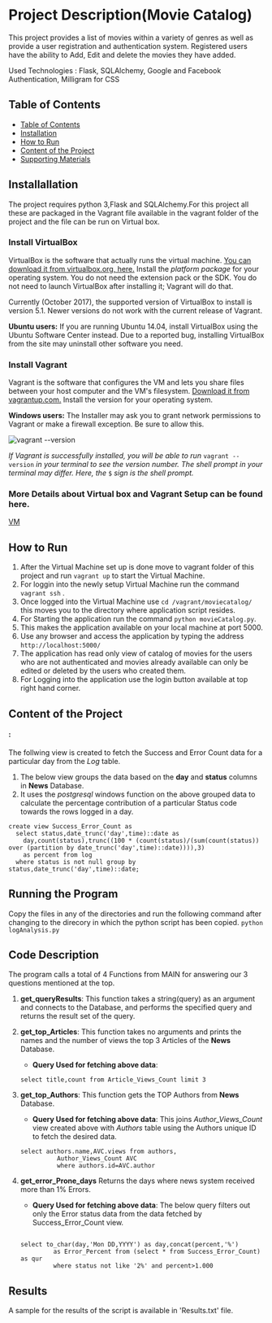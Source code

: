# Project Description(Movie Catalog)
This project provides a list of movies within a variety of genres as well as provide a user registration and authentication system. Registered users have the ability to Add, Edit and delete the movies they have added.

Used Technologies : Flask, SQLAlchemy, Google and Facebook Authentication, Milligram for CSS

## Table of Contents

- [Table of Contents](#table-of-contents)
- [Installation](#installation)
- [How to Run](#how-to-run)
- [Content of the Project](#content)
- [Supporting Materials](#supporting-materials)

## Installallation
The project requires python 3,Flask and SQLAlchemy.For this project all these are packaged in the Vagrant file available in the vagrant folder of the project and the file can be run on Virtual box.

### Install VirtualBox

VirtualBox is the software that actually runs the virtual machine. [You can download it from virtualbox.org, here.](https://www.virtualbox.org/wiki/Download_Old_Builds_5_1) Install the _platform package_ for your operating system. You do not need the extension pack or the SDK. You do not need to launch VirtualBox after installing it; Vagrant will do that.

Currently (October 2017), the supported version of VirtualBox to install is version 5.1. Newer versions do not work with the current release of Vagrant.

**Ubuntu users:** If you are running Ubuntu 14.04, install VirtualBox using the Ubuntu Software Center instead. Due to a reported bug, installing VirtualBox from the site may uninstall other software you need.

### Install Vagrant

Vagrant is the software that configures the VM and lets you share files between your host computer and the VM's filesystem. [Download it from vagrantup.com.](https://www.vagrantup.com/downloads.html) Install the version for your operating system.

**Windows users:** The Installer may ask you to grant network permissions to Vagrant or make a firewall exception. Be sure to allow this.

![vagrant --version](https://d17h27t6h515a5.cloudfront.net/topher/2016/December/584881ee_screen-shot-2016-12-07-at-13.40.43/screen-shot-2016-12-07-at-13.40.43.png)

_If Vagrant is successfully installed, you will be able to run_ `vagrant --version`
_in your terminal to see the version number._
_The shell prompt in your terminal may differ. Here, the_ `$` _sign is the shell prompt._

### More Details about Virtual box and Vagrant Setup can be found here.
[VM](https://github.com/udacity/fullstack-nanodegree-vm/blob/master/README.md)


## How to Run
1. After the Virtual Machine set up is done move to vagrant folder of this project and run `vagrant up` to start the Virtual Machine.
2. For loggin into the newly setup Virtual Machine run the command  `vagrant ssh` .
3. Once logged into the Virtual Machine use `cd /vagrant/moviecatalog/` this moves you to the directory where application script resides.
4. For Starting the application run the command `python movieCatalog.py`.
5. This makes the application available on your local machine at port 5000.
6. Use any browser and access the application by typing the address `http://localhost:5000/`
7. The application has read only view of catalog of movies for the users who are not authenticated and movies already available can only    be edited or deleted by the users who created them.
8. For Logging into the application use the login button available at top right hand corner.    

## Content of the Project

#### : 
The follwing view is created to fetch the Success and Error Count data for a particular day from the _Log_ table.

1. The below view groups the data based on the **day** and **status** columns in **News** Database.
2. It uses the  _postgresql_ windows function on the above grouped data to calculate the percentage contribution of a particular Status code towards the rows logged in a day.

```
create view Success_Error_Count as 
  select status,date_trunc('day',time)::date as 
    day,count(status),trunc((100 * (count(status)/(sum(count(status)) over (partition by date_trunc('day',time)::date)))),3) 
    as percent from log 
  where status is not null group by status,date_trunc('day',time)::date;

```
## Running the Program
Copy the files in any of the directories and run the following command after changing to the direcory in which the python script has been copied.
 ```python logAnalysis.py```

## Code Description

The program calls a total of 4 Functions from MAIN for answering our 3 questions mentioned at the top.

1. **get_queryResults**: 
     This function takes a string(query) as an argument and connects to the Database,
     and performs the specified query and returns the result set of the query.
2. **get_top_Articles**:
     This function takes no arguments and prints the names and the number of views the top 3 Articles of the **News** Database.

     * **Query Used for fetching above data**: 
     ```
     select title,count from Article_Views_Count limit 3

     ```
3. **get_top_Authors**:
     This function gets the TOP Authors from **News** Database.

     * **Query Used for fetching above data**: This joins _Author_Views_Count_ view created above with _Authors_ table using the Authors unique ID to fetch the desired data.

     ```
     select authors.name,AVC.views from authors,
               Author_Views_Count AVC
               where authors.id=AVC.author
     ```
4. **get_error_Prone_days**
     Returns the days where news system received more than 1% Errors.

      * **Query Used for fetching above data**: The below query filters out only the Error status data from the data fetched by Success_Error_Count view.

     ```

     select to_char(day,'Mon DD,YYYY') as day,concat(percent,'%')
              as Error_Percent from (select * from Success_Error_Count) as qur
              where status not like '2%' and percent>1.000
     ```
## Results
A sample for the results of the script is available in 'Results.txt' file.